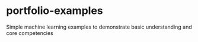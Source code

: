 # portfolio-examples

Simple machine learning examples to demonstrate basic understanding and core competencies
